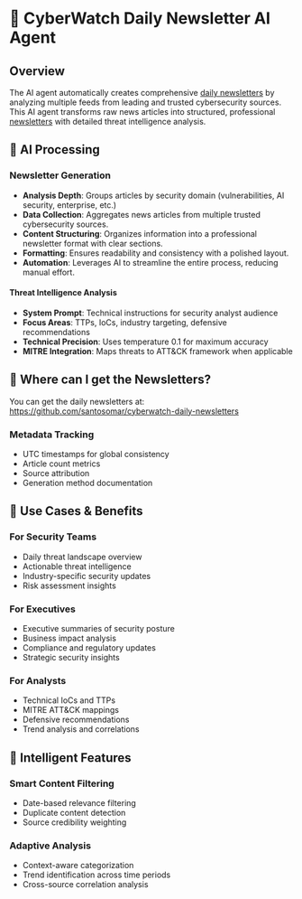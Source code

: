 # 🤖 CyberWatch Daily Newsletter AI Agent

## Overview

The AI agent automatically creates comprehensive [daily newsletters](https://github.com/santosomar/cyberwatch-daily-newsletters) by analyzing multiple feeds from leading and trusted cybersecurity sources. This AI agent transforms raw news articles into structured, professional [newsletters](https://github.com/santosomar/cyberwatch-daily-newsletters) with detailed threat intelligence analysis.


## 🧠 AI Processing

### **Newsletter Generation**
- **Analysis Depth**: Groups articles by security domain (vulnerabilities, AI security, enterprise, etc.)
- **Data Collection**: Aggregates news articles from multiple trusted cybersecurity sources.
- **Content Structuring**: Organizes information into a professional newsletter format with clear sections.
- **Formatting**: Ensures readability and consistency with a polished layout.
- **Automation**: Leverages AI to streamline the entire process, reducing manual effort.

#### **Threat Intelligence Analysis**  
- **System Prompt**: Technical instructions for security analyst audience
- **Focus Areas**: TTPs, IoCs, industry targeting, defensive recommendations
- **Technical Precision**: Uses temperature 0.1 for maximum accuracy
- **MITRE Integration**: Maps threats to ATT&CK framework when applicable

## 📁 Where can I get the Newsletters?

You can get the daily newsletters at: https://github.com/santosomar/cyberwatch-daily-newsletters

### **Metadata Tracking**
- UTC timestamps for global consistency
- Article count metrics
- Source attribution
- Generation method documentation

## 🎯 Use Cases & Benefits

### **For Security Teams**
- Daily threat landscape overview
- Actionable threat intelligence
- Industry-specific security updates
- Risk assessment insights

### **For Executives**
- Executive summaries of security posture
- Business impact analysis
- Compliance and regulatory updates
- Strategic security insights

### **For Analysts**
- Technical IoCs and TTPs
- MITRE ATT&CK mappings
- Defensive recommendations
- Trend analysis and correlations

## 🚀 Intelligent Features

### **Smart Content Filtering**
- Date-based relevance filtering
- Duplicate content detection
- Source credibility weighting

### **Adaptive Analysis**
- Context-aware categorization
- Trend identification across time periods
- Cross-source correlation analysis
